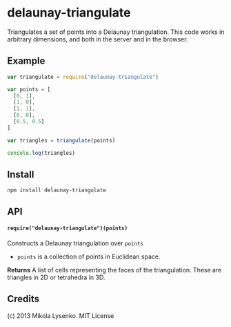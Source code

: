 delaunay-triangulate
====================
Triangulates a set of points into a Delaunay triangulation.  This code works in arbitrary dimensions, and both in the server and in the browser.

## Example

```javascript
var triangulate = require("delaunay-triangulate")

var points = [
  [0, 1],
  [1, 0],
  [1, 1],
  [0, 0],
  [0.5, 0.5]
]

var triangles = triangulate(points)

console.log(triangles)
```

## Install

    npm install delaunay-triangulate

## API

#### `require("delaunay-triangulate")(points)`
Constructs a Delaunay triangulation over `points`

* `points` is a collection of points in Euclidean space.

**Returns** A list of cells representing the faces of the triangulation.  These are triangles in 2D or tetrahedra in 3D.

## Credits
(c) 2013 Mikola Lysenko. MIT License